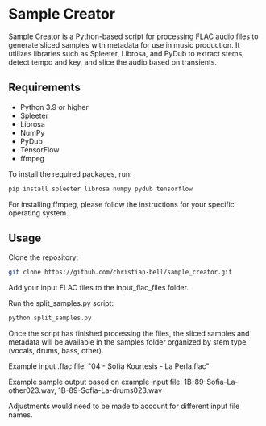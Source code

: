 # Sample Creator

Sample Creator is a Python-based script for processing FLAC audio files to generate sliced samples with metadata for use in music production. It utilizes libraries such as Spleeter, Librosa, and PyDub to extract stems, detect tempo and key, and slice the audio based on transients.

## Requirements

- Python 3.9 or higher
- Spleeter
- Librosa
- NumPy
- PyDub
- TensorFlow
- ffmpeg

To install the required packages, run:

```bash
pip install spleeter librosa numpy pydub tensorflow
```

For installing ffmpeg, please follow the instructions for your specific operating system.

## Usage
Clone the repository:

```bash
git clone https://github.com/christian-bell/sample_creator.git
```

Add your input FLAC files to the input_flac_files folder.

Run the split_samples.py script:

```bash
python split_samples.py
```

Once the script has finished processing the files, the sliced samples and metadata will be available in the samples folder organized by stem type (vocals, drums, bass, other).


Example input .flac file: "04 - Sofia Kourtesis - La Perla.flac"

Example sample output based on example input file: 1B-89-Sofia-La-other023.wav, 1B-89-Sofia-La-drums023.wav

Adjustments would need to be made to account for different input file names.

